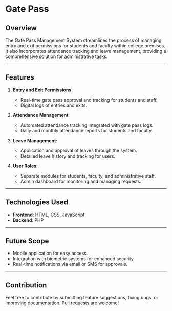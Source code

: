 # Gate Pass 

## Overview
The Gate Pass Management System streamlines the process of managing entry and exit permissions for students and faculty within college premises. It also incorporates attendance tracking and leave management, providing a comprehensive solution for administrative tasks.

---

## Features
1. **Entry and Exit Permissions**:
   - Real-time gate pass approval and tracking for students and staff.
   - Digital logs of entries and exits.

2. **Attendance Management**:
   - Automated attendance tracking integrated with gate pass logs.
   - Daily and monthly attendance reports for students and faculty.

3. **Leave Management**:
   - Application and approval of leaves through the system.
   - Detailed leave history and tracking for users.

4. **User Roles**:
   - Separate modules for students, faculty, and administrative staff.
   - Admin dashboard for monitoring and managing requests.

---

## Technologies Used
- **Frontend**: HTML, CSS, JavaScript
- **Backend**: PHP 

---

## Future Scope
- Mobile application for easy access.
- Integration with biometric systems for enhanced security.
- Real-time notifications via email or SMS for approvals.

---

## Contribution
Feel free to contribute by submitting feature suggestions, fixing bugs, or improving documentation. Pull requests are welcome!
